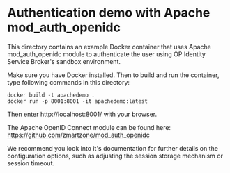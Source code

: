 # Authentication demo with Apache mod_auth_openidc

This directory contains an example Docker container that uses Apache mod_auth_openidc module to authenticate the user using OP Identity Service Broker's sandbox environment.

Make sure you have Docker installed. Then to build and run the container, type following commands in this directory:

```
docker build -t apachedemo .
docker run -p 8001:8001 -it apachedemo:latest
```

Then enter http://localhost:8001/ with your browser.

The Apache OpenID Connect module can be found here:
https://github.com/zmartzone/mod_auth_openidc

We recommend you look into it's documentation for further details on the configuration options, such as adjusting the session storage mechanism or session timeout.
  

